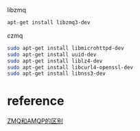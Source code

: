 

libzmq

```bash
apt-get install libzmq3-dev
```

czmq

```bash
sudo apt-get install libmicrohttpd-dev
sudo apt-get install uuid-dev
sudo apt-get install liblz4-dev
sudo apt-get install libcurl4-openssl-dev
sudo apt-get install libnss3-dev

```





# reference

[ZMQ和AMQP的区别](http://wiki.zeromq.org/docs:welcome-from-amqp)
